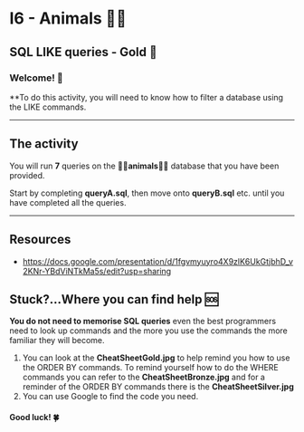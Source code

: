 # I6 -  Animals  🐘🦒
## SQL LIKE queries - Gold 🥇

### Welcome! 👋 

**To do this activity, you will need to know how to filter a database using the LIKE commands.

---------------------------------------------------------------------
## The activity

You will run **7** queries on the 🐘🦒**animals**🦒🐘 database that you have been provided.

Start by completing **queryA.sql**, then move onto **queryB.sql** etc. until you have completed all the queries. 


---------------------------------------------------------------------
## Resources
- https://docs.google.com/presentation/d/1fgvmyuyro4X9zlK6UkGtjbhD_v2KNr-YBdViNTkMa5s/edit?usp=sharing

## Stuck?...Where you can find help 🆘

**You do not need to memorise SQL queries** even the best programmers need to look up commands and the more you use the commands the more familiar they will become.

1. You can look at the **CheatSheetGold.jpg** to help remind you how to use the ORDER BY commands. To remind yourself how to do the WHERE commands you can refer to the **CheatSheetBronze.jpg** and for a reminder of the ORDER BY commands there is the **CheatSheetSilver.jpg**
2. You can use Google to find the code you need.



#### Good luck! 🍀
